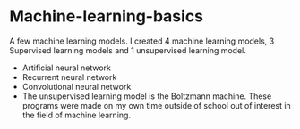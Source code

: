 # Machine-learning-basics
A few machine learning models. I created 4 machine learning models, 3 Supervised learning models and 1 unsupervised learning model. 
- Artificial neural network
- Recurrent neural network
- Convolutional neural network
- The unsupervised learning model is the Boltzmann machine. 
These programs were made on my own time outside of school out of interest in the field of machine learning.
